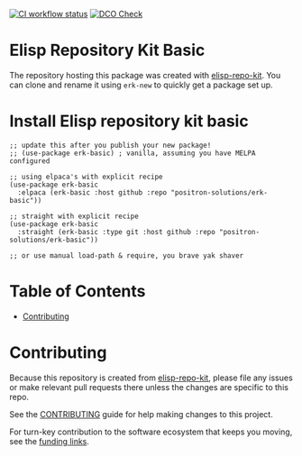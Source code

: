 <!-- !!!THIS FILE HAS BEEN GENERATED!!! Edit README.org -->

<!-- a href="https://melpa.org/#/erk"><img src="https://melpa.org/packages/erk-badge.svg" alt="melpa package"></a> <a href="https://stable.melpa.org/#/erk"><img src="https://stable.melpa.org/packages/erk-badge.svg" alt="melpa stable package"></a> -->
<a href="https://github.com/positron-solutions/elisp-repo-kit/actions/?workflow=CI"><img src="https://github.com/positron-solutions/elisp-repo-kit/actions/workflows/ci.yml/badge.svg" alt="CI workflow status"></a>
<a href="https://github.com/positron-solutions/elisp-repo-kit/actions/?workflow=Developer+Certificate+of+Origin"><img src="https://github.com/positron-solutions/elisp-repo-kit/actions/workflows/dco.yml/badge.svg" alt="DCO Check"></a>


# Elisp Repository Kit Basic

The repository hosting this package was created with [elisp-repo-kit](https://github.com/positron-solutions/elisp-repo-kit).  You can
clone and rename it using `erk-new` to quickly get a package set up.


# Install Elisp repository kit basic

    
    ;; update this after you publish your new package!
    ;; (use-package erk-basic) ; vanilla, assuming you have MELPA configured
    
    ;; using elpaca's with explicit recipe
    (use-package erk-basic
      :elpaca (erk-basic :host github :repo "positron-solutions/erk-basic"))
    
    ;; straight with explicit recipe
    (use-package erk-basic
      :straight (erk-basic :type git :host github :repo "positron-solutions/erk-basic"))
    
    ;; or use manual load-path & require, you brave yak shaver


# Table of Contents

-   [Contributing](#orgc56da48)


# Contributing

Because this repository is created from [elisp-repo-kit](https://github.com/positron-solutions/elisp-repo-kit), please file any issues
or make relevant pull requests there unless the changes are specific to this
repo.

See the [CONTRIBUTING](../CONTRIBUTING.md) guide for help making changes to this project.

For turn-key contribution to the software ecosystem that keeps you moving, see
the [funding links](https://github.com/sponsors/positron-solutions).

